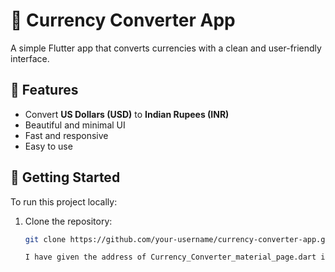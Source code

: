# 💱 Currency Converter App

A simple Flutter app that converts currencies with a clean and user-friendly interface.

## 🌟 Features

- Convert **US Dollars (USD)** to **Indian Rupees (INR)**
- Beautiful and minimal UI
- Fast and responsive
- Easy to use

## 🚀 Getting Started

To run this project locally:

1. Clone the repository:
   ```bash
   git clone https://github.com/your-username/currency-converter-app.git
    ```
   ```bash
   I have given the address of Currency_Converter_material_page.dart in the main.dart file.
   ```
